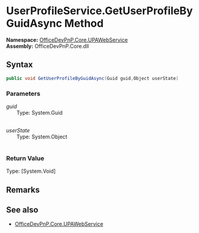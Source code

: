 # UserProfileService.GetUserProfileByGuidAsync Method  
  

**Namespace:** [OfficeDevPnP.Core.UPAWebService](OfficeDevPnP.Core.UPAWebService.md)  
**Assembly:** OfficeDevPnP.Core.dll  
## Syntax
```C#
public void GetUserProfileByGuidAsync(Guid guid,Object userState)
```
### Parameters
*guid*  
&emsp;&emsp;Type: System.Guid  
&emsp;&emsp;  
  
*userState*  
&emsp;&emsp;Type: System.Object  
&emsp;&emsp;  
  
### Return Value
Type: [System.Void]  

## Remarks 

## See also
- [OfficeDevPnP.Core.UPAWebService](OfficeDevPnP.Core.UPAWebService.md)
